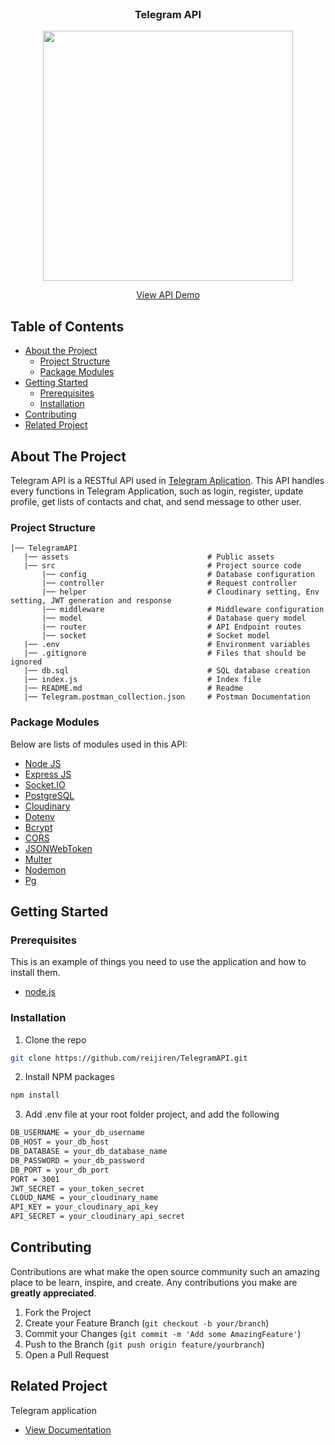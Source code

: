 <br />
<p align="center">

  <h3 align="center">Telegram API</h3>
  <p align="center">
    <image align="center" width="400" src='./assets/telegram_logo.png' />
  </p>
  <p align="center">
    <a href="https://telegramapi-rhefrz.up.railway.app">View API Demo</a>
  </p>
</p>



<!-- TABLE OF CONTENTS -->
## Table of Contents

* [About the Project](#about-the-project)
  * [Project Structure](#project-structure)
  * [Package Modules](#package-modules)
* [Getting Started](#getting-started)
  * [Prerequisites](#prerequisites)
  * [Installation](#installation)
* [Contributing](#contributing)
* [Related Project](#related-project)



<!-- ABOUT THE PROJECT -->
## About The Project

Telegram API is a RESTful API used in [Telegram Aplication](#). This API handles every functions in Telegram Application, such as login, register, update profile, get lists of contacts and chat, and send message to other user.

### Project Structure
```
|── TelegramAPI
   |── assets                               # Public assets
   |── src                                  # Project source code
       |── config                           # Database configuration
       |── controller                       # Request controller
       |── helper                           # Cloudinary setting, Env setting, JWT generation and response
       |── middleware                       # Middleware configuration
       |── model                            # Database query model
       |── router                           # API Endpoint routes
       |── socket                           # Socket model
   |── .env                                 # Environment variables
   |── .gitignore                           # Files that should be ignored  
   |── db.sql                               # SQL database creation
   |── index.js                             # Index file
   |── README.md                            # Readme
   |── Telegram.postman_collection.json     # Postman Documentation
```

### Package Modules

Below are lists of modules used in this API:

* [Node JS](https://nodejs.org/en/docs/)
* [Express JS](https://expressjs.com/)
* [Socket.IO](https://socket.io/)
* [PostgreSQL](https://www.postgresql.org/)
* [Cloudinary](https://cloudinary.com/)
* [Dotenv](https://www.npmjs.com/package/dotenv)
* [Bcrypt](https://www.npmjs.com/package/bcrypt)
* [CORS](https://www.npmjs.com/package/cors)
* [JSONWebToken](https://www.npmjs.com/package/jsonwebtoken)
* [Multer](https://www.npmjs.com/package/multer)
* [Nodemon](https://www.npmjs.com/package/nodemon)
* [Pg](https://www.npmjs.com/package/pg)


<!-- GETTING STARTED -->
## Getting Started

### Prerequisites

This is an example of things you need to use the application and how to install them.

* [node.js](https://nodejs.org/en/download/)

### Installation

1. Clone the repo
```sh
git clone https://github.com/reijiren/TelegramAPI.git
```
2. Install NPM packages
```sh
npm install
```
3. Add .env file at your root folder project, and add the following
```sh
DB_USERNAME = your_db_username
DB_HOST = your_db_host
DB_DATABASE = your_db_database_name
DB_PASSWORD = your_db_password
DB_PORT = your_db_port
PORT = 3001
JWT_SECRET = your_token_secret
CLOUD_NAME = your_cloudinary_name
API_KEY = your_cloudinary_api_key
API_SECRET = your_cloudinary_api_secret
```




<!-- CONTRIBUTING -->
## Contributing

Contributions are what make the open source community such an amazing place to be learn, inspire, and create. Any contributions you make are **greatly appreciated**.

1. Fork the Project
2. Create your Feature Branch (`git checkout -b your/branch`)
3. Commit your Changes (`git commit -m 'Add some AmazingFeature'`)
4. Push to the Branch (`git push origin feature/yourbranch`)
5. Open a Pull Request



<!-- RELATED PROJECT -->
## Related Project
Telegram application
* [View Documentation](https://github.com/reijiren/TelegramApp)
